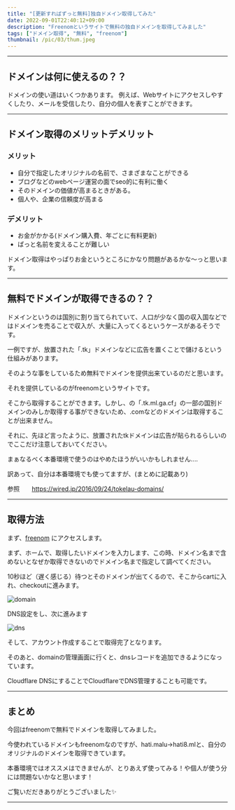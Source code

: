 ```yaml
---
title: "[更新すればずっと無料]独自ドメイン取得してみた"
date: 2022-09-01T22:40:12+09:00
description: "Freenomというサイトで無料の独自ドメインを取得してみました"
tags: ["ドメイン取得", "無料", "freenom"]
thumbnail: /pic/03/thum.jpeg
---
```


---
## ドメインは何に使えるの？？

ドメインの使い道はいくつかあります。
例えば、Webサイトにアクセスしやすくしたり、メールを受信したり、自分の個人を表すことができます。

---

## ドメイン取得のメリットデメリット

### メリット

* 自分で指定したオリジナルの名前で、さまざまなことができる
* ブログなどのwebページ運営の面でseo的に有利に働く
* そのドメインの価値が高まるときがある。
* 個人や、企業の信頼度が高まる

### デメリット

* お金がかかる(ドメイン購入費、年ごとに有料更新)
* ぱっと名前を変えることが難しい

ドメイン取得はやっぱりお金というところにかなり問題があるかな〜っと思います。

---

## 無料でドメインが取得できるの？？

ドメインというのは国別に割り当てられていて、人口が少なく国の収入国などではドメインを売ることで収入が、大量に入ってくるというケースがあるそうです。

一例ですが、放置された「.tk」ドメインなどに広告を置くことで儲けるという仕組みがあります。

そのような事をしているため無料でドメインを提供出来ているのだと思います。

それを提供しているのがfreenomというサイトです。

そこから取得することができます。しかし、の「.tk.ml.ga.cf」の一部の国別ドメインのみしか取得する事ができないため、.comなどのドメインは取得することが出来ません。

それに、先ほど言ったように、放置されたtkドメインは広告が貼られるらしいのでここだけ注意しておいてください。

まぁなるべく本番環境で使うのはやめたほうがいいかもしれません....

訳あって、自分は本番環境でも使ってますが、(まとめに記載あり)



参照　　<https://wired.jp/2016/09/24/tokelau-domains/>

---

## 取得方法

まず、[freenom](https://freenom.com) にアクセスします。

まず、ホームで、取得したいドメインを入力します、この時、ドメイン名まで含めないとなぜか取得できないのでドメイン名まで指定して調べてください。

10秒ほど（遅く感じる）待つとそのドメインが出てくるので、そこからcartに入れ、checkoutに進みます。

![domain](/pic/03/domain.png)

DNS設定をし、次に進みます

![dns](/pic/03/dns.png)

そして、アカウント作成することで取得完了となります。

そのあと、domainの管理画面に行くと、dnsレコードを追加できるようになっています。

Cloudflare DNSにすることでCloudflareでDNS管理することも可能です。

---

## まとめ

今回はfreenomで無料でドメインを取得してみました。

今使われているドメインもfreenomなのですが、hati.malu→hati8.mlと、自分のオリジナルのドメインを取得できています。

本番環境ではオススメはできませんが、とりあえず使ってみる！や個人が使う分には問題ないかなと思います！


ご覧いだだきありがとうございました✨

---
